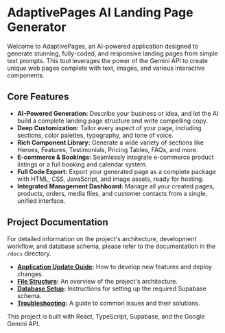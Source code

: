 # AdaptivePages AI Landing Page Generator

Welcome to AdaptivePages, an AI-powered application designed to generate stunning, fully-coded, and responsive landing pages from simple text prompts. This tool leverages the power of the Gemini API to create unique web pages complete with text, images, and various interactive components.

## Core Features

- **AI-Powered Generation:** Describe your business or idea, and let the AI build a complete landing page structure and write compelling copy.
- **Deep Customization:** Tailor every aspect of your page, including sections, color palettes, typography, and tone of voice.
- **Rich Component Library:** Generate a wide variety of sections like Heroes, Features, Testimonials, Pricing Tables, FAQs, and more.
- **E-commerce & Bookings:** Seamlessly integrate e-commerce product listings or a full booking and calendar system.
- **Full Code Export:** Export your generated page as a complete package with HTML, CSS, JavaScript, and image assets, ready for hosting.
- **Integrated Management Dashboard:** Manage all your created pages, products, orders, media files, and customer contacts from a single, unified interface.

## Project Documentation

For detailed information on the project's architecture, development workflow, and database schema, please refer to the documentation in the `/docs` directory.

- **[Application Update Guide](./docs/APPLICATION_UPDATE_GUIDE.md):** How to develop new features and deploy changes.
- **[File Structure](./docs/FILE_STRUCTURE.md):** An overview of the project's architecture.
- **[Database Setup](./docs/DATABASE.md):** Instructions for setting up the required Supabase schema.
- **[Troubleshooting](./docs/TROUBLESHOOTING.md):** A guide to common issues and their solutions.

This project is built with React, TypeScript, Supabase, and the Google Gemini API.